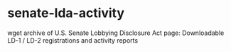 # senate-lda-activity
wget archive of U.S. Senate Lobbying Disclosure Act page: Downloadable LD-1 / LD-2 registrations and activity reports
